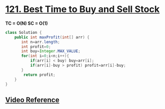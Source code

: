 # **[121. Best Time to Buy and Sell Stock](https://leetcode.com/problems/best-time-to-buy-and-sell-stock/)**

**TC = O(N) SC = O(1)**

```java
class Solution {
    public int maxProfit(int[] arr) {
       int n=arr.length;
       int profit=0;
       int buy=Integer.MAX_VALUE;
       for(int i=0;i<n;i++){
           if(arr[i] < buy) buy=arr[i];
           if(arr[i]-buy > profit) profit=arr[i]-buy;
       }
        return profit;
    }
}
```

## **[Video Reference](https://youtu.be/eMSfBgbiEjk)**
